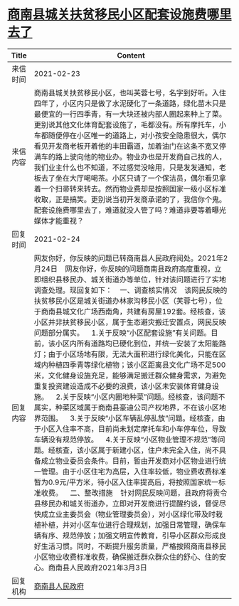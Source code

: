 # <a href="http://www.shangluo.gov.cn/zmhd/ldxxxx.jsp?urltype=leadermail.LeaderMailContentUrl&wbtreeid=1112&leadermailid=6956">商南县城关扶贫移民小区配套设施费哪里去了</a>
| Title |                                                                                                                                                                                                                                                                                                                                                                                                                                 Content                                                                                                                                                                                                                                                                                                                                                                                                                                  |
|:-----:|--------------------------------------------------------------------------------------------------------------------------------------------------------------------------------------------------------------------------------------------------------------------------------------------------------------------------------------------------------------------------------------------------------------------------------------------------------------------------------------------------------------------------------------------------------------------------------------------------------------------------------------------------------------------------------------------------------------------------------------------------------------------------------------------------------------------------------------------------------------------------|
| 来信时间  | 2021-02-23                                                                                                                                                                                                                                                                                                                                                                                                                                                                                                                                                                                                                                                                                                                                                                                                                                                               |
| 来信内容  | 商南县城关扶贫移民小区，也叫芙蓉七号，名字到好听。入住四年了，小区内只是做了水泥硬化了一条道路，绿化苗木只是最便宜的一行四季青，有一大块还被内部人圈起来种上了菜。更别说其他文化体育配套设施了，毛都没有。所有摩托车，小车都随便停在小区唯一的道路上，对小孩安全隐患很大，偶尔看见开发商老板开着他的丰田霸道，加着油门在这条不宽又停满车的路上驶向他的物业办。物业办也是开发商自己找的人，我们业主什么也不知道，不过感觉没啥用，只是发发通知，老板去了坐在大厅喝喝茶。小区只请了一个保洁员，偶尔看见拿着一个扫帚转来转去。然而物业费却是按照国家一级小区标准收取，正是搞笑。更别说当初开发商承诺的了，我信你个鬼。配套设施费哪里去了，难道就没人管了吗？难道非要等着曝光媒体才能重视？                                                                                                                                                                                                                                                                                                                                                                                                                                                                                                                              |
| 回复时间  | 2021-02-24                                                                                                                                                                                                                                                                                                                                                                                                                                                                                                                                                                                                                                                                                                                                                                                                                                                               |
| 回复内容  | 网友你好，你反映的问题已转商南县人民政府阅处。2021年2月24日    网友你好，你反映的问题商南县政府高度重视，立即组织县移民办、城关街道办等单位，针对该问题进行了实地调查处理。现回复如下：    一、调查核实情况    该网民反映的扶贫移民小区是城关街道办林家沟移民小区（芙蓉七号），位于商南县城文化广场西南角，共建有房屋192套。经核查，该小区并非扶贫移民小区，属于生态避灾搬迁安置点，网民反映问题部分属实。    1.关于反映“小区配套设施”有关问题。目前，该小区内所有道路均已硬化到位，并统一安装了太阳能路灯；由于小区场地有限，无法大面积进行绿化美化，只能在区域内种植四季青等绿化植物；该小区距离县文化广场不足500米，文化健身设施充足，能够满足搬迁群众健身需求，为避免重复投资建设造成不必要的浪费，该小区未安装体育健身设施。    2.关于反映“小区内圈地种菜”问题。经核查，该问题不属实，种菜区域属于商南县豪迪公司产权地界，不在该小区地界范围。    3.关于反映“小区车辆乱停乱放”问题。经核查，由于小区入住率不高，目前尚未划定摩托车和小车停车位，导致车辆没有规范停放。    4.关于反映“小区物业管理不规范”等问题。经核查，该小区属于新建小区，住户未完全入住，尚不具备成立物业委员会条件。目前，暂由开发商对小区物业进行统一管理。由于小区住宅为高层，入住率较低，物业费收费标准暂为0.9元/平方米，待小区入住率提高后，将按照国家统一标准收费。    二、整改措施    针对网民反映问题，县政府将责令县移民办和城关街道办，立即对开发商进行提醒约谈，督促尽快成立业主委员会（物业管理委员会），对小区绿化带及时栽植补植，并对小区车位进行合理规划，加强日常管理，确保车辆有序、规范停放；加强文明宣传教育，引导小区群众形成良好生活习惯。同时，不断提升服务质量，严格按照商南县移民小区物业收费标准收费，确保搬迁群众群众住的舒心、住的安心。商南县人民政府2021年3月3日 |
| 回复机构  | <a href="../../categories/agencies/商南县人民政府.md">商南县人民政府</a>                                                                                                                                                                                                                                                                                                                                                                                                                                                                                                                                                                                                                                                                                                                                                                                                               |